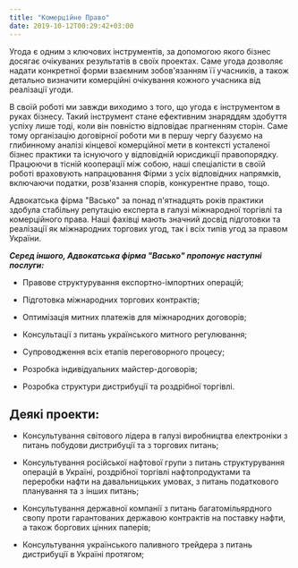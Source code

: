 ```yaml
---
title: "Комерційне Право"
date: 2019-10-12T00:29:42+03:00
---
```


Угода є одним з ключових інструментів, за допомогою якого бізнес досягає очікуваних результатів в своїх проектах. Саме угода дозволяє надати конкретної форми взаємним зобов'язанням її учасників, а також детально визначити комерційні очікування кожного учасника від реалізації угоди. 

В своїй роботі ми завжди виходимо з того, що угода є інструментом в руках бізнесу. Такий інструмент стане ефективним знаряддям здобуття успіху лише тоді, коли він повністю відповідає прагненням сторін. Саме тому організацію договірної роботи ми в першу чергу базуємо на глибинному аналізі кінцевої комерційної мети в контексті усталеної бізнес практики та існуючого у відповідній юрисдикції правопорядку. Працюючи в тісній кооперації між собою, наші спеціалісти в своїй роботі враховують напрацювання Фірми з усіх відповідних напрямків, включаючи податки, розв'язання спорів, конкурентне право, тощо.

Адвокатська фірма "Васько" за понад п'ятнадцять років практики здобула стабільну репутацію експерта в галузі міжнародної торгівлі та комерційного права. Наші фахівці мають значний досвід підготовки та реалізації як міжнародних торгових угод, так і всіх типів угод за правом України.

***Серед іншого, Адвокатська фірма "Васько" пропонує наступні послуги:***

- Правове структурування експортно-імпортних операцій;

- Підготовка міжнародних торгових контрактів;

- Оптимізація митних платежів для міжнародних договорів;

- Консультації з питань українського митного регулювання;

- Супроводження всіх етапів переговорного процесу;

- Розробка індивідуальних майстер-договорів;

- Розробка структури дистрибуції та роздрібної торгівлі.

## Деякі проекти:

- Консультування світового лідера в галузі виробництва електроніки з питань побудови дистрибуції та з торгових питань;

- Консультування російської нафтової групи з питань структурування операцій в Україні, роздрібної торгівлі нафтопродуктами та переробки нафти на давальницьких умовах, з питань податкового планування та з інших питань;

- Консультування державної компанії з питань багатомільярдного свопу проти гарантованих державою контрактів на поставку нафти, а також боргових цінних паперів;

- Консультування українського паливного трейдера з питань дистрибуції в Україні протягом;
